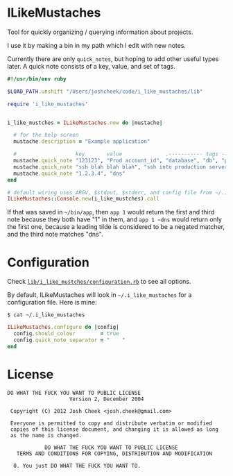 ILikeMustaches
==============

Tool for quickly organizing / querying information about projects.

I use it by making a bin in my path which I edit with new notes.

Currently there are only `quick_notes`, but hoping to add other useful types later. A quick note consists of a key, value, and set of tags.

```ruby
#!/usr/bin/env ruby

$LOAD_PATH.unshift "/Users/joshcheek/code/i_like_mustaches/lib"

require 'i_like_mustaches'


i_like_mustches = ILikeMustaches.new do |mustache|

  # for the help screen
  mustache.description = "Example application"

  #                   key       value              .----------- tags -----------.
  mustache.quick_note "123123", "Prod account_id", "database", "db", "production"
  mustache.quick_note "ssh blah blah blah", "ssh into production server"
  mustache.quick_note "1.2.3.4", "dns"
end

# default wiring uses ARGV, $stdout, $stderr, and config file from ~/.i_like_mustches
ILikeMustaches::Console.new(i_like_mustches).call
```

If that was saved in `~/bin/app`, then `app 1` would return the first and third note because they both have "1" in them, and `app 1 ~dns`
would return only the first one, because a leading tilde is considered to be a negated matcher, and the third note matches "dns".

Configuration
=============

Check [`lib/i_like_mustches/configuration.rb`](https://github.com/JoshCheek/i_like_mustaches/blob/ca43fccf6821ce3d6083c17911064e49b67a2a8a/lib/i_like_mustaches/configuration.rb) to see all options.

By default, ILikeMustaches will look in `~/.i_like_mustaches` for a configuration file. Here is mine:

`$ cat ~/.i_like_mustaches`
```ruby
ILikeMustaches.configure do |config|
  config.should_colour        = true
  config.quick_note_separator = "    "
end
```

License
=======

    DO WHAT THE FUCK YOU WANT TO PUBLIC LICENSE
                        Version 2, December 2004

     Copyright (C) 2012 Josh Cheek <josh.cheek@gmail.com>

     Everyone is permitted to copy and distribute verbatim or modified
     copies of this license document, and changing it is allowed as long
     as the name is changed.

                DO WHAT THE FUCK YOU WANT TO PUBLIC LICENSE
       TERMS AND CONDITIONS FOR COPYING, DISTRIBUTION AND MODIFICATION

      0. You just DO WHAT THE FUCK YOU WANT TO.
